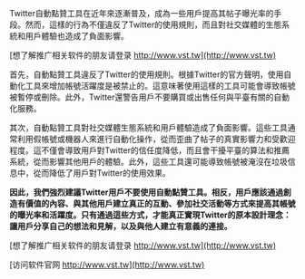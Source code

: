 Twitter自動點贊工具在近年來逐漸普及，成為一些用戶提高其帖子曝光率的手段。然而，這樣的行為不僅違反了Twitter的使用規則，而且對社交媒體的生態系統和用戶體驗也造成了負面影響。

[想了解推广相关软件的朋友请登录 http://www.vst.tw](http://www.vst.tw)

首先，自動點贊工具違反了Twitter的使用規則。根據Twitter的官方聲明，使用自動化工具來增加帳號活躍度是被禁止的。這意味著使用這樣的工具可能會導致帳號被暫停或刪除。此外，Twitter還警告用戶不要購買或出售任何與平臺有關的自動化服務。

其次，自動點贊工具對社交媒體生態系統和用戶體驗造成了負面影響。這些工具通常利用假帳號或機器人來進行自動化操作，從而歪曲了帖子的真實影響力和受歡迎程度。這不僅會導致用戶對Twitter的信任度降低，而且會干擾平臺的算法和推薦系統，從而影響其他用戶的體驗。此外，這些工具還可能導致帳號被淹沒在垃圾信息中，從而降低了用戶對Twitter的使用效果。

**因此，我們強烈建議Twitter用戶不要使用自動點贊工具。相反，用戶應該通過創造有價值的內容、與其他用戶建立真正的互動、參加社交活動等方式來提高其帳號的曝光率和活躍度。只有通過這些方式，才能真正實現Twitter的原本設計理念：讓用戶分享自己的想法和見解，以及與他人建立有意義的連接。**

[想了解推广相关软件的朋友请登录 http://www.vst.tw](http://www.vst.tw)


[访问软件官网 http://www.vst.tw](http://www.vst.tw)

